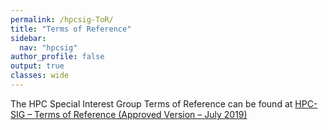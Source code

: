 ```yaml
---
permalink: /hpcsig-ToR/
title: "Terms of Reference"
sidebar:
  nav: "hpcsig"
author_profile: false
output: true
classes: wide
---
```


The HPC Special Interest Group Terms of Reference can be found at [HPC-SIG – Terms of Reference (Approved Version – July 2019)](https://hpcsig.github.io/HPC-SIG/resources/blank.pdf) 
